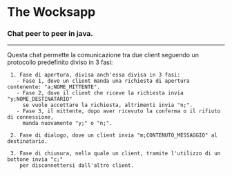 # The Wocksapp
### Chat peer to peer in java.
--------------------------

Questa chat permette la comunicazione tra due client seguendo un protocollo predefinito diviso in 3 fasi:
```
 1. Fase di apertura, divisa anch'essa divisa in 3 fasi:
   - Fase 1, dove un client manda una richiesta di apertura contenente: "a;NOME_MITTENTE".
   - Fase 2, dove il client che riceve la richiesta invia "y;NOME_DESTINATARIO" 
     se vuole accettare la richiesta, altrimenti invia "n;".
   - Fase 3, il mittente, dopo aver ricevuto la conferma o il rifiuto di connessione, 
     manda nuovamente "y;" o "n;".
```
```
 2. Fase di dialogo, dove un client invia "m;CONTENUTO_MESSAGGIO" al destinatario.   
```
```
 3. Fase di chiusura, nella quale un client, tramite l'utilizzo di un bottone invia "c;" 
    per disconnettersi dall'altro client.
```

